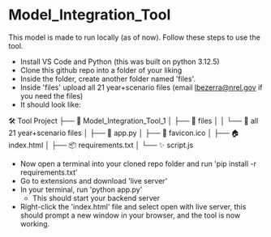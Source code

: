 # Model_Integration_Tool

This model is made to run locally (as of now). Follow these steps to use the tool.

- Install VS Code and Python (this was built on python 3.12.5)
- Clone this github repo into a folder of your liking
- Inside the folder, create another folder named 'files'.
- Inside 'files' upload all 21 year+scenario files (email lbezerra@nrel.gov if you need the files)
- It should look like:
  
🛠️ Tool Project
├── 🤖 Model_Integration_Tool_1
│   ├── 📁 files
│   │   └── 📄 all 21 year+scenario files
│   ├── 🐍 app.py
│   ├── 🌟 favicon.ico
│   ├── 🏠 index.html
│   ├── 📦 requirements.txt
│   └── ✨ script.js

- Now open a terminal into your cloned repo folder and run 'pip install -r requirements.txt'
- Go to extensions and download 'live server'
- In your terminal, run 'python app.py'
  - This should start your backend server
- Right-click the 'index.html' file and select open with live server, this should prompt a new window in your browser, and the tool is now working.
